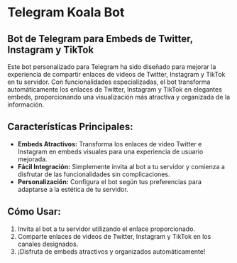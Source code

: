 # Telegram Koala Bot
## Bot de Telegram para Embeds de Twitter, Instagram y TikTok

Este bot personalizado para Telegram ha sido diseñado para mejorar la experiencia de compartir enlaces de videos de Twitter, Instagram y TikTok en tu servidor. Con funcionalidades especializadas, el bot transforma automáticamente los enlaces de Twitter, Instagram y TikTok en elegantes embeds, proporcionando una visualización más atractiva y organizada de la información.

## Características Principales:
- **Embeds Atractivos:** Transforma los enlaces de video Twitter e Instagram en embeds visuales para una experiencia de usuario mejorada.
- **Fácil Integración:** Simplemente invita al bot a tu servidor y comienza a disfrutar de las funcionalidades sin complicaciones.
- **Personalización:** Configura el bot según tus preferencias para adaptarse a la estética de tu servidor.

## Cómo Usar:
1. Invita al bot a tu servidor utilizando el enlace proporcionado.
2. Comparte enlaces de videos de Twitter, Instagram y TikTok en los canales designados.
3. ¡Disfruta de embeds atractivos y organizados automáticamente!
